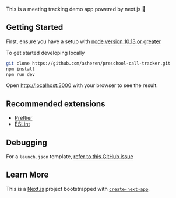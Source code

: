 This is a meeting tracking demo app powered by next.js 🚀

## Getting Started
First, ensure you have a setup with [node version 10.13 or greater](nodejs.org)

To get started developing locally
```bash
git clone https://github.com/asheren/preschool-call-tracker.git
npm install
npm run dev
```

Open [http://localhost:3000](http://localhost:3000) with your browser to see the result.

## Recommended extensions
- [Prettier](https://marketplace.visualstudio.com/items?itemName=esbenp.prettier-vscode)
- [ESLint](https://marketplace.visualstudio.com/items?itemName=dbaeumer.vscode-eslint)

## Debugging

For a `launch.json` template, [refer to this GitHub issue](https://github.com/zeit/next.js/issues/4571#issuecomment-572600387)

## Learn More

This is a [Next.js](https://nextjs.org/) project bootstrapped with [`create-next-app`](https://github.com/zeit/next.js/tree/canary/packages/create-next-app).